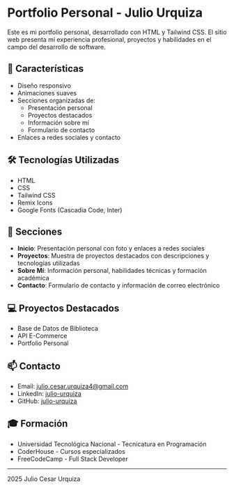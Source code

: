 # Portfolio Personal - Julio Urquiza

Este es mi portfolio personal, desarrollado con HTML y Tailwind CSS. El sitio web presenta mi experiencia profesional, proyectos y habilidades en el campo del desarrollo de software.

## 🚀 Características

- Diseño responsivo
- Animaciones suaves
- Secciones organizadas de:
  - Presentación personal
  - Proyectos destacados
  - Información sobre mí
  - Formulario de contacto
- Enlaces a redes sociales y contacto

## 🛠️ Tecnologías Utilizadas

- HTML
- CSS
- Tailwind CSS
- Remix Icons
- Google Fonts (Cascadia Code, Inter)

## 🎯 Secciones

- **Inicio**: Presentación personal con foto y enlaces a redes sociales
- **Proyectos**: Muestra de proyectos destacados con descripciones y tecnologías utilizadas
- **Sobre Mí**: Información personal, habilidades técnicas y formación académica
- **Contacto**: Formulario de contacto y información de correo electrónico

## 💻 Proyectos Destacados

- Base de Datos de Biblioteca
- API E-Commerce
- Portfolio Personal

## 📫 Contacto

- Email: julio.cesar.urquiza4@gmail.com
- LinkedIn: [julio-urquiza](https://www.linkedin.com/in/julio-urquiza/)
- GitHub: [julio-urquiza](https://github.com/julio-urquiza)

## 🎓 Formación

- Universidad Tecnológica Nacional - Tecnicatura en Programación
- CoderHouse - Cursos especializados
- FreeCodeCamp - Full Stack Developer

---
2025 Julio Cesar Urquiza